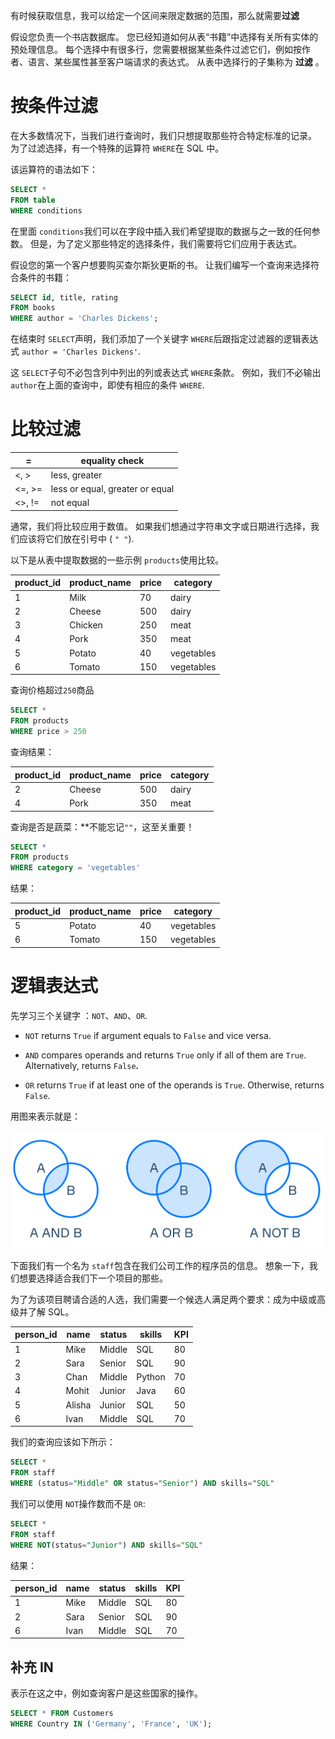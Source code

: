 

有时候获取信息，我可以给定一个区间来限定数据的范围，那么就需要**过滤**

假设您负责一个书店数据库。 您已经知道如何从表“书籍”中选择有关所有实体的预处理信息。 每个选择中有很多行，您需要根据某些条件过滤它们，例如按作者、语言、某些属性甚至客户端请求的表达式。 从表中选择行的子集称为 **过滤** 。 

# 按条件过滤

在大多数情况下，当我们进行查询时，我们只想提取那些符合特定标准的记录。  为了过滤选择，有一个特殊的运算符 `WHERE`在 SQL 中。 

该运算符的语法如下： 

```sql
SELECT *
FROM table
WHERE conditions
```

在里面 `conditions`我们可以在字段中插入我们希望提取的数据与之一致的任何参数。  但是，为了定义那些特定的选择条件，我们需要将它们应用于表达式。 

假设您的第一个客户想要购买查尔斯狄更斯的书。  让我们编写一个查询来选择符合条件的书籍： 

```sql
SELECT id, title, rating
FROM books
WHERE author = 'Charles Dickens';
```

在结束时 `SELECT`声明，我们添加了一个关键字  `WHERE`后跟指定过滤器的逻辑表达式 `author = 'Charles Dickens'`.  

这 `SELECT`子句不必包含列中列出的列或表达式 `WHERE`条款。  例如，我们不必输出 `author`在上面的查询中，即使有相应的条件 `WHERE`. 

# 比较过滤

| =      | equality check                  |
| ------ | ------------------------------- |
| <, >   | less, greater                   |
| <=, >= | less or equal, greater or equal |
| <>, != | not equal                       |

通常，我们将比较应用于数值。  如果我们想通过字符串文字或日期进行选择，我们应该将它们放在引号中 ( `" "`). 

以下是从表中提取数据的一些示例  `products`使用比较。 

| **product_id** | **product_name** | **price** | **category** |
| -------------- | ---------------- | --------- | ------------ |
| 1              | Milk             | 70        | dairy        |
| 2              | Cheese           | 500       | dairy        |
| 3              | Chicken          | 250       | meat         |
| 4              | Pork             | 350       | meat         |
| 5              | Potato           | 40        | vegetables   |
| 6              | Tomato           | 150       | vegetables   |

查询价格超过`250`商品

```sql
SELECT *
FROM products
WHERE price > 250
```

查询结果：

| **product_id** | **product_name** | **price** | **category** |
| -------------- | ---------------- | --------- | ------------ |
| 2              | Cheese           | 500       | dairy        |
| 4              | Pork             | 350       | meat         |

查询是否是蔬菜：**不能忘记`""`，这至关重要！

```sql
SELECT *
FROM products
WHERE category = 'vegetables'
```

结果：

| **product_id** | **product_name** | **price** | **category** |
| -------------- | ---------------- | --------- | ------------ |
| 5              | Potato           | 40        | vegetables   |
| 6              | Tomato           | 150       | vegetables   |

# 逻辑表达式

先学习三个关键字 ：`NOT`、`AND`、`OR`.

- `NOT` returns `True` if argument equals to `False` and vice versa.

- `AND` compares operands and returns `True` only if all of them are `True`. Alternatively, returns `False`***.***

- `OR` returns `True` if at least one of the operands is `True`. Otherwise, returns `False`.

用图来表示就是：

![image-20220821153811571](../images/image-20220821153811571.png)

下面我们有一个名为 `staff`包含在我们公司工作的程序员的信息。  想象一下，我们想要选择适合我们下一个项目的那些。 

为了为该项目聘请合适的人选，我们需要一个候选人满足两个要求：成为中级或高级并了解 SQL。

| **person_id** | **name** | **status** | **skills** | **KPI** |
| ------------- | -------- | ---------- | ---------- | ------- |
| 1             | Mike     | Middle     | SQL        | 80      |
| 2             | Sara     | Senior     | SQL        | 90      |
| 3             | Chan     | Middle     | Python     | 70      |
| 4             | Mohit    | Junior     | Java       | 60      |
| 5             | Alisha   | Junior     | SQL        | 50      |
| 6             | Ivan     | Middle     | SQL        | 70      |

我们的查询应该如下所示： 

```sql
SELECT *
FROM staff
WHERE (status="Middle" OR status="Senior") AND skills="SQL"
```

我们可以使用 `NOT`操作数而不是 `OR`: 

```sql
SELECT *
FROM staff
WHERE NOT(status="Junior") AND skills="SQL"
```

结果：

| **person_id** | **name** | **status** | **skills** | **KPI** |
| ------------- | -------- | ---------- | ---------- | ------- |
| 1             | Mike     | Middle     | SQL        | 80      |
| 2             | Sara     | Senior     | SQL        | 90      |
| 6             | Ivan     | Middle     | SQL        | 70      |

## 补充 IN

表示在这之中，例如查询客户是这些国家的操作。

```sql
SELECT * FROM Customers
WHERE Country IN ('Germany', 'France', 'UK');
```

